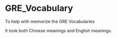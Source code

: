 # GRE_Vocabulary
To help with memorize the GRE Vocabularies

It took both Chinese meanings and English meanings.
